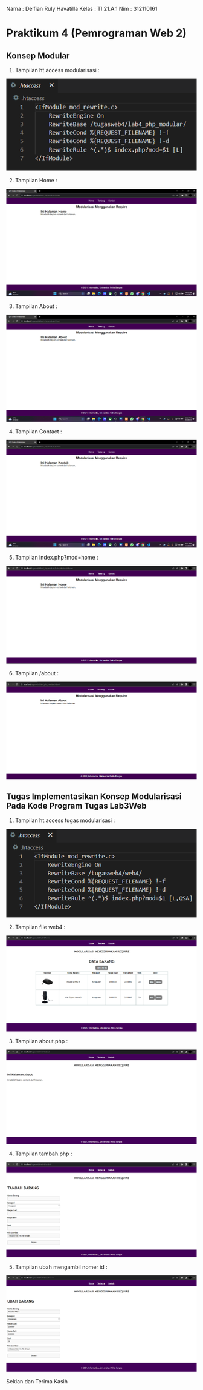 Nama : Delfian Ruly Havatilla
Kelas : TI.21.A.1
Nim : 312110161

<h1> Praktikum 4 (Pemrograman Web 2) </h1>

<h2> Konsep Modular </h2>

1. Tampilan ht.access modularisasi :

![ht access modular](./ss/1.png)

2. Tampilan Home :

![Tampilan Home](./ss/2.png)

3. Tampilan About :

![Tampilan About](./ss/3.png)

4. Tampilan Contact :

![Tampilan Contact](./ss/4.png)

5. Tampilan index.php?mod=home :

![mod home](./ss/5.png)

6. Tampilan /about :

![slash about](./ss/6.png)

<h2> Tugas Implementasikan Konsep Modularisasi Pada Kode Program Tugas Lab3Web </h2>

1. Tampilan ht.access tugas modularisasi :

![ht access tugas1](./ss/7.png)

2. Tampilan file web4 :

![tugas](./ss/8.png)

3. Tampilan about.php :

![tentang](./ss/9.png)

4. Tampilan tambah.php :

![tambah](./ss/10.png)

5. Tampilan ubah mengambil nomer id :

![ubah](./ss/11.png)

Sekian dan Terima Kasih
